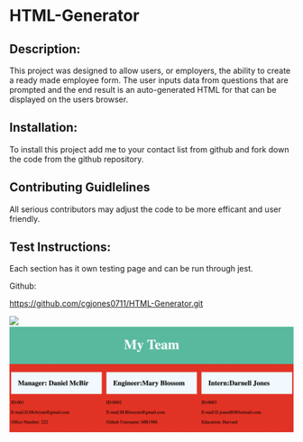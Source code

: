 # HTML-Generator

## Description:

This project was designed to allow users, or employers, the ability to create a ready made employee form. The user inputs data from questions that are prompted and the end result is an auto-generated HTML for that can be displayed on the users browser. 

## Installation:

To install this project add me to your contact list from github and fork down the code from the github repository. 

## Contributing Guidlelines 

All serious contributors may adjust the code to be more efficant and user friendly.

## Test Instructions:

Each section has it own testing page and can be run through jest. 

Github:

https://github.com/cgjones0711/HTML-Generator.git


<img src="https://drive.google.com/drive/my-drive"> 



<img src="./dist/HTMLphoto.png">